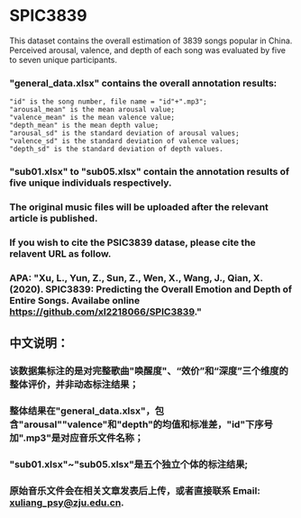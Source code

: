 # SPIC3839

This dataset contains the overall estimation of 3839 songs popular in China.
Perceived arousal, valence, and depth of each song was evaluated  by five to seven unique participants.

### "general_data.xlsx" contains the overall annotation results:
	"id" is the song number, file name = "id"+".mp3";
	"arousal_mean" is the mean arousal value;
	"valence_mean" is the mean valence value;
	"depth_mean" is the mean depth value;
	"arousal_sd" is the standard deviation of arousal values;
	"valence_sd" is the standard deviation of valence values;
	"depth_sd" is the standard deviation of depth values.

###  "sub01.xlsx" to "sub05.xlsx" contain the annotation results of five unique individuals respectively.
###  The original music files will be uploaded after the relevant article is published.
###  If you wish to cite the PSIC3839 datase, please cite the relavent URL as follow.
###  APA: "Xu, L., Yun, Z., Sun, Z., Wen, X., Wang, J., Qian, X.(2020). SPIC3839: Predicting the Overall Emotion and Depth of Entire Songs. Availabe online https://github.com/xl2218066/SPIC3839."

## 中文说明：
### 该数据集标注的是对完整歌曲"唤醒度"、“效价”和“深度”三个维度的整体评价，并非动态标注结果；
### 整体结果在"general_data.xlsx"，包含"arousal""valence"和"depth"的均值和标准差，"id"下序号加".mp3"是对应音乐文件名称；
### "sub01.xlsx"~"sub05.xlsx"是五个独立个体的标注结果;
### 原始音乐文件会在相关文章发表后上传，或者直接联系 Email: xuliang_psy@zju.edu.cn.
